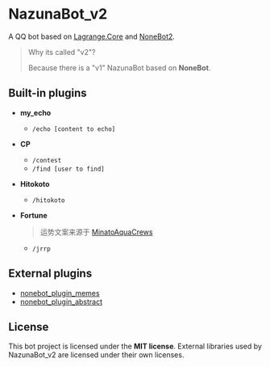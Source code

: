 # NazunaBot_v2

A QQ bot based on [Lagrange.Core](https://github.com/LagrangeDev/Lagrange.Core) and [NoneBot2](https://github.com/nonebot/nonebot2).

> Why its called "v2"?
> 
> Because there is a "v1" NazunaBot based on **NoneBot**.

## Built-in plugins

* **my_echo**

  * ```/echo [content to echo]```

* **CP**

  * ```/contest```
  * ```/find [user to find]```

* **Hitokoto**

  * ```/hitokoto```

* **Fortune**
  
  > 运势文案来源于 [MinatoAquaCrews](https://github.com/MinatoAquaCrews/nonebot_plugin_fortune/blob/master/nonebot_plugin_fortune/resource/fortune/copywriting.json)

  * ```/jrrp```

## External plugins

*  [nonebot_plugin_memes](https://github.com/noneplugin/nonebot-plugin-memes)
*  [nonebot_plugin_abstract](https://github.com/ArrebolCherries/nonebot-plugin-abstract)

## License

This bot project is licensed under the **MIT license**. External libraries used by NazunaBot_v2 are licensed under their own licenses.
